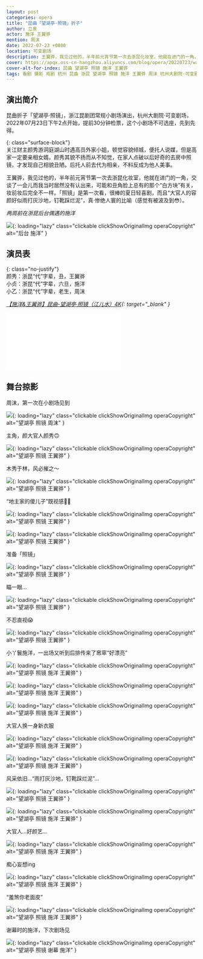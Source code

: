 ```yaml
---
layout: post
categories: opera
title: "昆曲「望湖亭·照镜」折子"
author: 立泉
actor: 施洋 王翼骅
mention: 周沫
date: 2022-07-23 +0800
location: 可变剧场
description: 王翼骅，我见过他的，半年前元宵节第一次去浙昆化妆室，他就在进门的一角，交谈了一会儿而我当时居然没有认出来，可能和丑角脸上总有的那个“白方块”有关，妆前妆后完全不一样。 「照镜」是第一次看，很棒的夏日轻喜剧，而且“大官人的容颜好似雨打灰沙地，钉靴踩烂泥”，真·惨绝人寰的比喻（感觉有被波及到😳）。
cover: https://apqx.oss-cn-hangzhou.aliyuncs.com/blog/opera/20220723/wanghuting_zhaojing/DSC02112_index_thumb.jpg
cover-alt-for-index: 昆曲 望湖亭 照镜 施洋 王翼骅
tags: 看剧 摄影 戏剧 杭州 昆曲 浙昆 望湖亭 照镜 施洋 王翼骅 周沫 杭州大剧院·可变剧场
---
```


## 演出简介

昆曲折子「望湖亭·照镜」，浙江昆剧团常规小剧场演出，杭州大剧院·可变剧场，2022年07月23日下午2点开始，提前30分钟检票，这个小剧场不可选座，先到先得。

{: class="surface-block"}  
关江财主颜秀游洞庭湖山时遇高员外家小姐，顿觉容貌倾城，便托人说媒，但是高家一定要亲相女婿。颜秀其貌不扬而从不知觉，在家人点破以后好奇的去房中照镜，才发现自己相貌丑陋。后托人前去代为相亲，不料反成为他人美事。

王翼骅，我见过他的，半年前元宵节第一次去浙昆化妆室，他就在进门的一角，交谈了一会儿而我当时居然没有认出来，可能和丑角脸上总有的那个“白方块”有关，妆前妆后完全不一样。「照镜」是第一次看，很棒的夏日轻喜剧，而且“大官人的容颜好似雨打灰沙地，钉靴踩烂泥”，真·惨绝人寰的比喻（感觉有被波及到😳）。

*两周前在浙昆后台偶遇的施洋*

![](https://apqx.oss-cn-hangzhou.aliyuncs.com/blog/opera/20220723/wanghuting_zhaojing/DSC00048_thumb.jpg){: loading="lazy" class="clickable clickShowOriginalImg operaCopyright" alt="后台 施洋" }

## 演员表

{: class="no-justify"}  
颜秀：浙昆“代”字辈，丑，王翼骅  
小贞：浙昆“代”字辈，六旦，施洋  
小乙：浙昆“代”字辈，老生，周沫  

*[【施洋&王翼骅】昆曲-望湖亭·照镜（江儿水）4K](https://www.bilibili.com/video/BV1UB4y1k7bT){: target="_blank" }*

<div class="video-container">
<iframe loading="lazy" src="//player.bilibili.com/player.html?aid=598813640&bvid=BV1UB4y1k7bT&cid=899876929&p=1&autoplay=0" scrolling="no" border="0" frameborder="no" framespacing="0" allowfullscreen="true"> </iframe>
</div>

## 舞台掠影

周沫，第一次在小剧场见到

![](https://apqx.oss-cn-hangzhou.aliyuncs.com/blog/opera/20220723/wanghuting_zhaojing/DSC02018_thumb.jpg){: loading="lazy" class="clickable clickShowOriginalImg operaCopyright" alt="望湖亭 照镜 周沫" }

主角，颜大官人颜秀🙃

![](https://apqx.oss-cn-hangzhou.aliyuncs.com/blog/opera/20220723/wanghuting_zhaojing/DSC02022_thumb.jpg){: loading="lazy" class="clickable clickShowOriginalImg operaCopyright" alt="望湖亭 照镜 王翼骅" }

木秀于林，风必摧之～

![](https://apqx.oss-cn-hangzhou.aliyuncs.com/blog/opera/20220723/wanghuting_zhaojing/DSC02030_thumb.jpg){: loading="lazy" class="clickable clickShowOriginalImg operaCopyright" alt="望湖亭 照镜 王翼骅" }

“地主家的傻儿子”既视感✌🏻

![](https://apqx.oss-cn-hangzhou.aliyuncs.com/blog/opera/20220723/wanghuting_zhaojing/DSC02033_thumb.jpg){: loading="lazy" class="clickable clickShowOriginalImg operaCopyright" alt="望湖亭 照镜 王翼骅" }

![](https://apqx.oss-cn-hangzhou.aliyuncs.com/blog/opera/20220723/wanghuting_zhaojing/DSC02040_thumb.jpg){: loading="lazy" class="clickable clickShowOriginalImg operaCopyright" alt="望湖亭 照镜 王翼骅" }

准备「照镜」

![](https://apqx.oss-cn-hangzhou.aliyuncs.com/blog/opera/20220723/wanghuting_zhaojing/DSC02048_thumb.jpg){: loading="lazy" class="clickable clickShowOriginalImg operaCopyright" alt="望湖亭 照镜 王翼骅" }

瞄一眼...

![](https://apqx.oss-cn-hangzhou.aliyuncs.com/blog/opera/20220723/wanghuting_zhaojing/DSC02046_thumb.jpg){: loading="lazy" class="clickable clickShowOriginalImg operaCopyright" alt="望湖亭 照镜 王翼骅" }

不忍直视😱

![](https://apqx.oss-cn-hangzhou.aliyuncs.com/blog/opera/20220723/wanghuting_zhaojing/DSC02043_thumb.jpg){: loading="lazy" class="clickable clickShowOriginalImg operaCopyright" alt="望湖亭 照镜 王翼骅" }

小丫鬟施洋，一出场又听到后排传来了窸窣“好漂亮”

![](https://apqx.oss-cn-hangzhou.aliyuncs.com/blog/opera/20220723/wanghuting_zhaojing/DSC02087_thumb.jpg){: loading="lazy" class="clickable clickShowOriginalImg operaCopyright" alt="望湖亭 照镜 施洋 王翼骅" }

![](https://apqx.oss-cn-hangzhou.aliyuncs.com/blog/opera/20220723/wanghuting_zhaojing/DSC02073_thumb.jpg){: loading="lazy" class="clickable clickShowOriginalImg operaCopyright" alt="望湖亭 照镜 施洋 王翼骅" }

![](https://apqx.oss-cn-hangzhou.aliyuncs.com/blog/opera/20220723/wanghuting_zhaojing/DSC02084_thumb.jpg){: loading="lazy" class="clickable clickShowOriginalImg operaCopyright" alt="望湖亭 照镜 施洋 王翼骅" }

大官人换一身新衣服

![](https://apqx.oss-cn-hangzhou.aliyuncs.com/blog/opera/20220723/wanghuting_zhaojing/DSC02085_thumb.jpg){: loading="lazy" class="clickable clickShowOriginalImg operaCopyright" alt="望湖亭 照镜 施洋 王翼骅" }

![](https://apqx.oss-cn-hangzhou.aliyuncs.com/blog/opera/20220723/wanghuting_zhaojing/DSC02088_thumb.jpg){: loading="lazy" class="clickable clickShowOriginalImg operaCopyright" alt="望湖亭 照镜 施洋 王翼骅" }

风采依旧...“雨打灰沙地，钉靴踩烂泥”...

![](https://apqx.oss-cn-hangzhou.aliyuncs.com/blog/opera/20220723/wanghuting_zhaojing/DSC02099_thumb.jpg){: loading="lazy" class="clickable clickShowOriginalImg operaCopyright" alt="望湖亭 照镜 王翼骅" }

![](https://apqx.oss-cn-hangzhou.aliyuncs.com/blog/opera/20220723/wanghuting_zhaojing/DSC02108_thumb.jpg){: loading="lazy" class="clickable clickShowOriginalImg operaCopyright" alt="望湖亭 照镜 施洋 王翼骅" }

大官人...好颜艺...

![](https://apqx.oss-cn-hangzhou.aliyuncs.com/blog/opera/20220723/wanghuting_zhaojing/DSC02111_thumb.jpg){: loading="lazy" class="clickable clickShowOriginalImg operaCopyright" alt="望湖亭 照镜 施洋 王翼骅" }

痴心妄想ing

![](https://apqx.oss-cn-hangzhou.aliyuncs.com/blog/opera/20220723/wanghuting_zhaojing/DSC02112_thumb.jpg){: loading="lazy" class="clickable clickShowOriginalImg operaCopyright" alt="望湖亭 照镜 施洋 王翼骅" }

“羞煞你老面皮”

![](https://apqx.oss-cn-hangzhou.aliyuncs.com/blog/opera/20220723/wanghuting_zhaojing/DSC02121_thumb.jpg){: loading="lazy" class="clickable clickShowOriginalImg operaCopyright" alt="望湖亭 照镜 施洋 王翼骅" }

谢幕时的施洋，下次剧场见

<!-- ![](https://apqx.oss-cn-hangzhou.aliyuncs.com/blog/opera/20220723/wanghuting_zhaojing/DSC02327_thumb.jpg){: loading="lazy" class="clickable clickShowOriginalImg operaCopyright" alt="望湖亭 照镜 谢幕 施洋" } -->

![](https://apqx.oss-cn-hangzhou.aliyuncs.com/blog/opera/20220723/wanghuting_zhaojing/DSC02328_thumb.jpg){: loading="lazy" class="clickable clickShowOriginalImg operaCopyright" alt="望湖亭 照镜 谢幕 施洋" }

